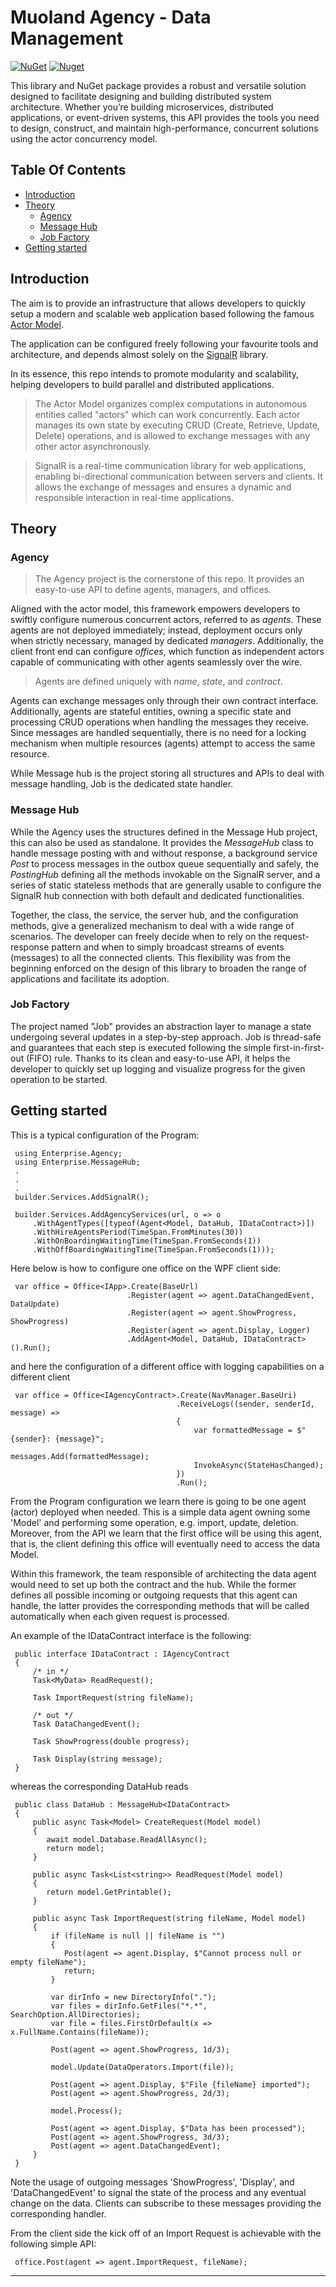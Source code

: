 # Muoland Agency - Data Management

[![NuGet](https://img.shields.io/nuget/v/muoland.agency.svg?style=flat-square)](https://www.nuget.org/packages/muoland.agency)
[![Nuget](https://img.shields.io/nuget/dt/muoland.agency)](https://www.nuget.org/packages/muoland.agency)

This library and NuGet package provides a robust and versatile solution designed to facilitate 
designing and building distributed system architecture. 
Whether you’re building microservices, distributed applications, or event-driven systems, 
this API provides the tools you need to design, construct, and maintain high-performance, 
concurrent solutions using the actor concurrency model.

## Table Of Contents

  * [Introduction](#introduction)
  * [Theory](#theory)
      * [Agency](#agency)
      * [Message Hub](#message-hub)
      * [Job Factory](#job-factory)
  * [Getting started](#getting-started)

## Introduction

The aim is to provide an infrastructure that allows developers to quickly setup a modern and scalable 
web application based following the famous [Actor Model](https://en.wikipedia.org/wiki/Actor_model).

The application can be configured freely following your favourite tools and architecture, and depends almost solely 
on the [SignalR](https://en.wikipedia.org/wiki/SignalR) library.

In its essence, this repo intends to promote modularity and scalability, helping developers to build parallel 
and distributed applications.

> The Actor Model organizes complex computations in autonomous entities called "actors" which can work concurrently. 
> Each actor manages its own state by executing CRUD (Create, Retrieve, Update, Delete) operations, and is allowed
> to exchange messages with any other actor asynchronously. 

> SignalR is a real-time communication library for web applications, enabling bi-directional communication 
> between servers and clients. It allows the exchange of messages and ensures a dynamic and responsible interaction
> in real-time applications.

## Theory

### Agency

> The Agency project is the cornerstone of this repo. It provides an easy-to-use API to define agents, managers, and offices.

Aligned with the actor model, this framework empowers developers to swiftly configure numerous concurrent actors, referred to as *agents*. 
These agents are not deployed immediately; instead, deployment occurs only when strictly necessary, managed by dedicated *managers*. 
Additionally, the client front end can configure *offices*, which function as independent actors capable of communicating 
with other agents seamlessly over the wire.

> Agents are defined uniquely with *name*, *state*, and *contract*.

Agents can exchange messages only through their own contract interface. Additionally, agents are stateful entities, 
owning a specific state and processing CRUD operations when handling the messages they receive. 
Since messages are handled sequentially, there is no need for a locking mechanism when multiple resources (agents) attempt to access the same resource.

While Message hub is the project storing all structures and APIs to deal with message handling, Job is the dedicated state handler.

### Message Hub

While the Agency uses the structures defined in the Message Hub project, this can also be used as standalone.
It provides the *MessageHub* class to handle message posting with and without response, a background service *Post* to process messages in the 
outbox queue sequentially and safely, the *PostingHub* defining all the methods invokable on the SignalR server, and a series of static stateless 
methods that are generally usable to configure the SignalR hub connection with both default and dedicated functionalities.

Together, the class, the service, the server hub, and the configuration methods, give a generalized mechanism to deal with a wide range of scenarios. 
The developer can freely decide when to rely on the request-response pattern and when to simply broadcast streams of events (messages) to all the connected clients.
This flexibility was from the beginning enforced on the design of this library to broaden the range of applications and facilitate its adoption.

### Job Factory

The project named "Job" provides an abstraction layer to manage a state undergoing several updates in a step-by-step approach. 
Job is thread-safe and guarantees that each step is executed following the simple first-in-first-out (FIFO) rule.
Thanks to its clean and easy-to-use API, it helps the developer to quickly set up logging and visualize progress 
for the given operation to be started.

## Getting started

This is a typical configuration of the Program: 

     using Enterprise.Agency;
     using Enterprise.MessageHub;
     .
     .
     .
     builder.Services.AddSignalR();

     builder.Services.AddAgencyServices(url, o => o
         .WithAgentTypes([typeof(Agent<Model, DataHub, IDataContract>)])
         .WithHireAgentsPeriod(TimeSpan.FromMinutes(30))
         .WithOnBoardingWaitingTime(TimeSpan.FromSeconds(1))
         .WithOffBoardingWaitingTime(TimeSpan.FromSeconds(1)));

Here below is how to configure one office on the WPF client side:

     var office = Office<IApp>.Create(BaseUrl)
                              .Register(agent => agent.DataChangedEvent, DataUpdate)
                              .Register(agent => agent.ShowProgress, ShowProgress)
                              .Register(agent => agent.Display, Logger)
                              .AddAgent<Model, DataHub, IDataContract>().Run();

and here the configuration of a different office with logging capabilities on a different client

     var office = Office<IAgencyContract>.Create(NavManager.BaseUri)
                                         .ReceiveLogs((sender, senderId, message) =>
                                         {
                                             var formattedMessage = $"{sender}: {message}";
                                             messages.Add(formattedMessage);
                                             InvokeAsync(StateHasChanged);
                                         })
                                         .Run();

From the Program configuration we learn there is going to be one agent (actor) deployed when needed. 
This is a simple data agent owning some 'Model' and performing some operation, e.g. import, update, deletion.
Moreover, from the API we learn that the first office will be using this agent, that is, the client 
defining this office will eventually need to access the data Model. 

Within this framework, the team responsible of architecting the data agent would need to set up 
both the contract and the hub. While the former defines all possible incoming or outgoing requests
that this agent can handle, the latter provides the corresponding methods that will be called 
automatically when each given request is processed. 

An example of the IDataContract interface is the following:

     public interface IDataContract : IAgencyContract
     {
         /* in */
         Task<MyData> ReadRequest();

         Task ImportRequest(string fileName);

         /* out */
         Task DataChangedEvent();

         Task ShowProgress(double progress);

         Task Display(string message);
     }

whereas the corresponding DataHub reads

     public class DataHub : MessageHub<IDataContract>
     {
         public async Task<Model> CreateRequest(Model model)
         {
            await model.Database.ReadAllAsync();
            return model;
         }

         public async Task<List<string>> ReadRequest(Model model)
         {
            return model.GetPrintable();
         }

         public async Task ImportRequest(string fileName, Model model)
         {
             if (fileName is null || fileName is "")
             {
                Post(agent => agent.Display, $"Cannot process null or empty fileName");
                return;
             }

             var dirInfo = new DirectoryInfo(".");
             var files = dirInfo.GetFiles("*.*", SearchOption.AllDirectories);
             var file = files.FirstOrDefault(x => x.FullName.Contains(fileName));

             Post(agent => agent.ShowProgress, 1d/3);

             model.Update(DataOperators.Import(file));

             Post(agent => agent.Display, $"File {fileName} imported");
             Post(agent => agent.ShowProgress, 2d/3);

             model.Process();

             Post(agent => agent.Display, $"Data has been processed");
             Post(agent => agent.ShowProgress, 3d/3);
             Post(agent => agent.DataChangedEvent);
         }
     }

Note the usage of outgoing messages 'ShowProgress', 'Display', and 'DataChangedEvent'
to signal the state of the process and any eventual change on the data. 
Clients can subscribe to these messages providing the corresponding handler.

From the client side the kick off of an Import Request is achievable with the following 
simple API:

     office.Post(agent => agent.ImportRequest, fileName);

---


